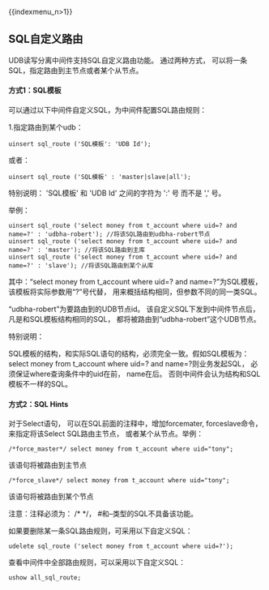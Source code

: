 {{indexmenu_n>1}}

## SQL自定义路由

UDB读写分离中间件支持SQL自定义路由功能。 通过两种方式， 可以将一条SQL，指定路由到主节点或者某个从节点。

#### 方式1：SQL模板

可以通过以下中间件自定义SQL，为中间件配置SQL路由规则：

1.指定路由到某个udb：
```
uinsert sql_route ('SQL模板': 'UDB Id');
```
或者：
```
uinsert sql_route ('SQL模板' : 'master|slave|all');
```
特别说明： 'SQL模板' 和 'UDB Id' 之间的字符为 ':' 号 而不是 ',' 号。

举例：
```
uinsert sql_route ('select money from t_account where uid=? and name=?' : 'udbha-robert'); //将该SQL路由到udbha-robert节点
uinsert sql_route ('select money from t_account where uid=? and name=?' : 'master'); //将该SQL路由到主库
uinsert sql_route ('select money from t_account where uid=? and name=?' : 'slave'); //将该SQL路由到某个从库
```
其中：“select money from t_account where uid=? and name=?”为SQL模板，该模板将实际参数用“?”号代替， 用来概括结构相同，但参数不同的同一类SQL。

“udbha-robert”为要路由到的UDB节点id。 该自定义SQL下发到中间件节点后， 凡是和SQL模板结构相同的SQL， 都将被路由到“udbha-robert”这个UDB节点。

特别说明：

SQL模板的结构，和实际SQL语句的结构，必须完全一致。假如SQL模板为：select money from t_account where uid=? and name=?则业务发起SQL， 必须保证where查询条件中的uid在前， name在后。 否则中间件会认为结构和SQL模板不一样的SQL。

#### 方式2：SQL Hints

对于Select语句， 可以在SQL前面的注释中，增加forcemater, forceslave命令， 来指定将该Select SQL路由主节点， 或者某个从节点。举例：
```
/*force_master*/ select money from t_account where uid="tony";
```
该语句将被路由到主节点
```
/*force_slave*/ select money from t_account where uid="tony";
```
该语句将被路由到某个节点

注意：注释必须为： /\* \*/， #和–类型的SQL不具备该功能。

如果要删除某一条SQL路由规则，可采用以下自定义SQL：
```
udelete sql_route ('select money from t_account where uid=?');
```
查看中间件中全部路由规则，可以采用以下自定义SQL：
```
ushow all_sql_route;
```
